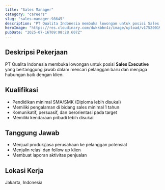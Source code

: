 ```yaml
---
title: "Sales Manager"
category: "careers"
slug: "sales-manager-98645"
description: "PT Qualita Indonesia membuka lowongan untuk posisi Sales Manager yang bertanggung jawab dalam mencari pelanggan baru dan menjaga hubungan baik dengan klien"
heroImage: "https://res.cloudinary.com/dwkkbhn4z/image/upload/v1752001919/uploads/zavjz3zog6dfnfsorenc.jpg"
pubDate: "2025-07-16T09:08:28.607Z"
---
```


## Deskripsi Pekerjaan

PT Qualita Indonesia membuka lowongan untuk posisi **Sales Executive** yang bertanggung jawab dalam mencari pelanggan baru dan menjaga hubungan baik dengan klien.

## Kualifikasi

- Pendidikan minimal SMA/SMK (Diploma lebih disukai)  
- Memiliki pengalaman di bidang sales minimal 1 tahun  
- Komunikatif, persuasif, dan berorientasi pada target  
- Memiliki kendaraan pribadi lebih disukai  

## Tanggung Jawab

- Menjual produk/jasa perusahaan ke pelanggan potensial  
- Menjalin relasi dan follow up klien  
- Membuat laporan aktivitas penjualan  

## Lokasi Kerja

Jakarta, Indonesia
